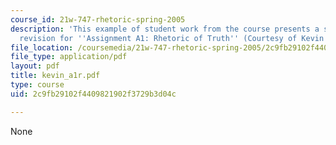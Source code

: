 ```yaml
---
course_id: 21w-747-rhetoric-spring-2005
description: 'This example of student work from the course presents a student''s final
  revision for ''Assignment A1: Rhetoric of Truth'' (Courtesy of Kevin Liu).'
file_location: /coursemedia/21w-747-rhetoric-spring-2005/2c9fb29102f4409821902f3729b3d04c_kevin_a1r.pdf
file_type: application/pdf
layout: pdf
title: kevin_a1r.pdf
type: course
uid: 2c9fb29102f4409821902f3729b3d04c

---
```

None